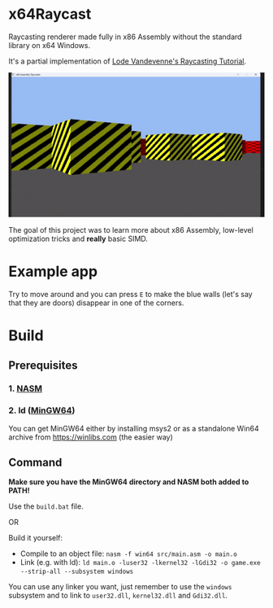 # x64Raycast
Raycasting renderer made fully in x86 Assembly without the standard library on x64 Windows.

It's a partial implementation of [Lode Vandevenne's Raycasting Tutorial](https://lodev.org/cgtutor/raycasting.html).

![gif](media/raycaster.gif)

The goal of this project was to learn more about x86 Assembly, low-level optimization tricks and **really** basic SIMD.

# Example app
Try to move around and you can press `E` to make the blue walls (let's say that they are doors) disappear in one of the corners.

# Build
## Prerequisites
### 1. [NASM](https://www.nasm.us/)
### 2. ld ([MinGW64](https://www.mingw-w64.org/downloads/))
You can get MinGW64 either by installing msys2 or as a standalone Win64 archive from https://winlibs.com (the easier way)

## Command
**Make sure you have the MinGW64 directory and NASM both added to PATH!**

Use the `build.bat` file.

OR

Build it yourself:
- Compile to an object file: `nasm -f win64 src/main.asm -o main.o`
- Link (e.g. with ld): `ld main.o -luser32 -lkernel32 -lGdi32 -o game.exe --strip-all --subsystem windows`

You can use any linker you want, just remember to use the `windows` subsystem and to link to `user32.dll`, `kernel32.dll` and `Gdi32.dll`.
